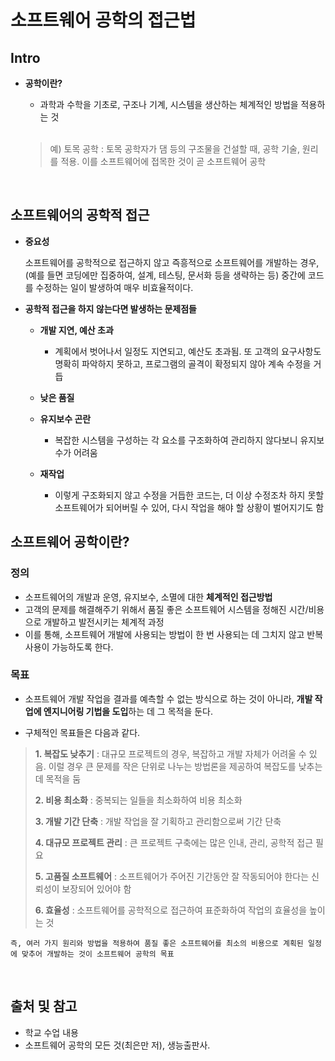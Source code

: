 # 소프트웨어 공학의 접근법

## Intro

- **공학이란?**

  * 과학과 수학을 기초로, 구조나 기계, 시스템을 생산하는 체계적인 방법을 적용하는 것

  <br/>

  > 예) 토목 공학 : 토목 공학자가 댐 등의 구조물을 건설할 때, 공학 기술, 원리를 적용.
  > 이를 소프트웨어에 접목한 것이 곧 소프트웨어 공학 

<br/>

## 소프트웨어의 공학적 접근

* **중요성**

  소프트웨어를 공학적으로 접근하지 않고 즉흥적으로 소프트웨어를 개발하는 경우,
  (예를 들면 코딩에만 집중하여, 설계, 테스팅, 문서화 등을 생략하는 등) 
  중간에 코드를 수정하는 일이 발생하여 매우 비효율적이다.

* **공학적 접근을 하지 않는다면 발생하는 문제점들**
  - **개발 지연, 예산 초과**
    - 계획에서 벗어나서 일정도 지연되고, 예산도 초과됨. 또 고객의 요구사항도 명확히 파악하지 못하고, 프로그램의 골격이 확정되지 않아 계속 수정을 거듭
    
  - **낮은 품질**
  
  - **유지보수 곤란**
    - 복잡한 시스템을 구성하는 각 요소를 구조화하여 관리하지 않다보니 유지보수가 어려움
    
  - **재작업**
    - 이렇게 구조화되지 않고 수정을 거듭한 코드는, 더 이상 수정조차 하지 못할 소프트웨어가 되어버릴 수 있어, 다시 작업을 해야 할 상황이 벌어지기도 함

## 소프트웨어 공학이란?

### **정의**
  - 소프트웨어의 개발과 운영, 유지보수, 소멸에 대한 **체계적인 접근방법**
  - 고객의 문제를 해결해주기 위해서 품질 좋은 소프트웨어 시스템을 정해진 시간/비용으로 개발하고 발전시키는 체계적 과정
  - 이를 통해, 소프트웨어 개발에 사용되는 방법이 한 번 사용되는 데 그치지 않고 반복사용이 가능하도록 한다.

### 목표
  * 소프트웨어 개발 작업을 결과를 예측할 수 없는 방식으로 하는 것이 아니라, **개발 작업에 엔지니어링 기법을 도입**하는 데 그 목적을 둔다.
  
  * 구체적인 목표들은 다음과 같다.

  > **1. 복잡도 낮추기** : 대규모 프로젝트의 경우, 복잡하고 개발 자체가 어려울 수 있음. 이럴 경우 큰 문제를 작은 단위로 나누는 방법론을 제공하여 복잡도를 낮추는 데 목적을 둠
  > 
  > **2. 비용 최소화** : 중복되는 일들을 최소화하여 비용 최소화
  > 
  > **3. 개발 기간 단축** : 개발 작업을 잘 기획하고 관리함으로써 기간 단축
  > 
  > **4. 대규모 프로젝트 관리** : 큰 프로젝트 구축에는 많은 인내, 관리, 공학적 접근 필요
  > 
  > **5. 고품질 소프트웨어** : 소프트웨어가 주어진 기간동안 잘 작동되어야 한다는 신뢰성이 보장되어 있어야 함
  > 
  > **6. 효율성** : 소프트웨어를 공학적으로 접근하여 표준화하여 작업의 효율성을 높이는 것

    즉, 여러 가지 원리와 방법을 적용하여 품질 좋은 소프트웨어를 최소의 비용으로 계획된 일정에 맞추어 개발하는 것이 소프트웨어 공학의 목표


<br/>

## 출처 및 참고

* 학교 수업 내용
* 소프트웨어 공학의 모든 것(최은만 저), 생능출판사.
